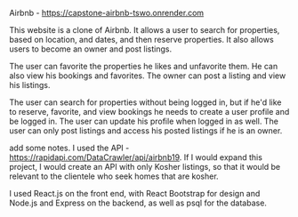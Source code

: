Airbnb - https://capstone-airbnb-tswo.onrender.com

This website is a clone of Airbnb. It allows a user to search for properties, based on location, and dates, and then reserve properties. It also allows users to become an owner and post listings.

The user can favorite the properties he likes and unfavorite them. He can also view his bookings and favorites. The owner can post a listing and view his listings.

The user can search for properties without being logged in, but if he'd like to reserve, favorite, and view bookings he needs to create a user profile and be logged in. The user can update his profile when logged in as well. The user can only post listings and access his posted listings if he is an owner. 

add some notes. I used the API - https://rapidapi.com/DataCrawler/api/airbnb19. If I would expand this project, I would create an API with only Kosher listings, so that it would be relevant to the clientele who seek homes that are kosher.

I used React.js on the front end, with React Bootstrap for design and Node.js and Express on the backend, as well as psql for the database. 
